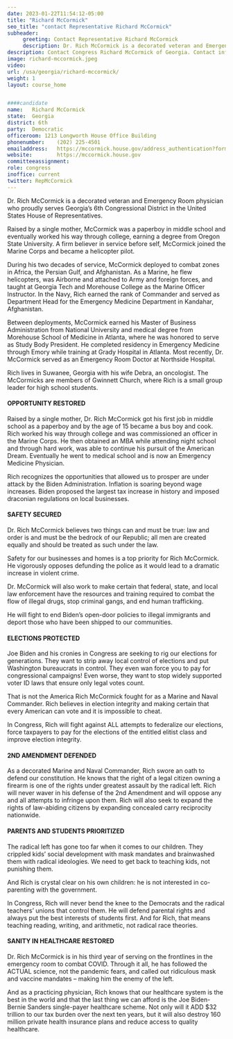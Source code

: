 ```yaml
---
date: 2023-01-22T11:54:12-05:00
title: "Richard McCormick"
seo_title: "contact Representative Richard McCormick"
subheader:
     greeting: Contact Representative Richard McCormick 
     description: Dr. Rich McCormick is a decorated veteran and Emergency Room physician who proudly serves Georgia’s 6th Congressional District in the United States House of Representatives.
description: Contact Congress Richard McCormick of Georgia. Contact information for Richard McCormick includes email address, phone number, and mailing address.
image: richard-mccormick.jpeg
video: 
url: /usa/georgia/richard-mccormick/
weight: 1
layout: course_home


####candidate
name:	Richard McCormick
state:	Georgia
district: 6th
party:	Democratic
officeroom:	1213 Longworth House Office Building
phonenumber:	(202) 225-4501
emailaddress:	https://mccormick.house.gov/address_authentication?form=/contact
website:		https://mccormick.house.gov
committeeassignment: 
role: congress
inoffice: current
twitter: RepMcCormick
---
```

Dr. Rich McCormick is a decorated veteran and Emergency Room physician who proudly serves Georgia’s 6th Congressional District in the United States House of Representatives.

Raised by a single mother, McCormick was a paperboy in middle school and eventually worked his way through college, earning a degree from Oregon State University. A firm believer in service before self, McCormick joined the Marine Corps and became a helicopter pilot.

During his two decades of service, McCormick deployed to combat zones in Africa, the Persian Gulf, and Afghanistan. As a Marine, he flew helicopters, was Airborne and attached to Army and foreign forces, and taught at Georgia Tech and Morehouse College as the Marine Officer Instructor. In the Navy, Rich earned the rank of Commander and served as Department Head for the Emergency Medicine Department in Kandahar, Afghanistan.

Between deployments, McCormick earned his Master of Business Administration from National University and medical degree from Morehouse School of Medicine in Atlanta, where he was honored to serve as Study Body President. He completed residency in Emergency Medicine through Emory while training at Grady Hospital in Atlanta. Most recently, Dr. McCormick served as an Emergency Room Doctor at Northside Hospital.

Rich lives in Suwanee, Georgia with his wife Debra, an oncologist. The McCormicks are members of Gwinnett Church, where Rich is a small group leader for high school students.

#### OPPORTUNITY RESTORED

Raised by a single mother, Dr. Rich McCormick got his first job in middle school as a paperboy and by the age of 15 became a bus boy and cook. Rich worked his way through college and was commissioned an officer in the Marine Corps. He then obtained an MBA while attending night school and through hard work, was able to continue his pursuit of the American Dream. Eventually he went to medical school and is now an Emergency Medicine Physician.

Rich recognizes the opportunities that allowed us to prosper are under attack by the Biden Administration. Inflation is soaring beyond wage increases. Biden proposed the largest tax increase in history and imposed draconian regulations on local businesses.

#### SAFETY SECURED

Dr. Rich McCormick believes two things can and must be true: law and order is and must be the bedrock of our Republic; all men are created equally and should be treated as such under the law.

Safety for our businesses and homes is a top priority for Rich McCormick. He vigorously opposes defunding the police as it would lead to a dramatic increase in violent crime.

Dr. McCormick will also work to make certain that federal, state, and local law enforcement have the resources and training required to combat the flow of illegal drugs, stop criminal gangs, and end human trafficking.

He will fight to end Biden’s open-door policies to illegal immigrants and deport those who have been shipped to our communities.

#### ELECTIONS PROTECTED

Joe Biden and his cronies in Congress are seeking to rig our elections for generations. They want to strip away local control of elections and put Washington bureaucrats in control. They even wan force you to pay for congressional campaigns! Even worse, they want to stop widely supported voter ID laws that ensure only legal votes count.

That is not the America Rich McCormick fought for as a Marine and Naval Commander. Rich believes in election integrity and making certain that every American can vote and it is impossible to cheat. 

In Congress, Rich will fight against ALL attempts to federalize our elections, force taxpayers to pay for the elections of the entitled elitist class and improve election integrity.

#### 2ND AMENDMENT DEFENDED

As a decorated Marine and Naval Commander, Rich swore an oath to defend our constitution. He knows that the right of a legal citizen owning a firearm is one of the rights under greatest assault by the radical left.
Rich will never waver in his defense of the 2nd Amendment and will oppose any and all attempts to infringe upon them.
Rich will also seek to expand the rights of law-abiding citizens by expanding concealed carry reciprocity nationwide.

#### PARENTS AND STUDENTS PRIORITIZED

The radical left has gone too far when it comes to our children. They crippled kids’ social development with mask mandates and brainwashed them with radical ideologies. We need to get back to teaching kids, not punishing them.

And Rich is crystal clear on his own children: he is not interested in co-parenting with the government. 

In Congress, Rich will never bend the knee to the Democrats and the radical teachers’ unions that control them. He will defend parental rights and always put the best interests of students first. And for Rich, that means teaching reading, writing, and arithmetic, not radical race theories. 


#### SANITY IN HEALTHCARE RESTORED

Dr. Rich McCormick is in his third year of serving on the frontlines in the emergency room to combat COVID. Through it all, he has followed the ACTUAL science, not the pandemic fears, and called out ridiculous mask and vaccine mandates – making him the enemy of the left.

And as a practicing physician, Rich knows that our healthcare system is the best in the world and that the last thing we can afford is the Joe Biden-Bernie Sanders single-payer healthcare scheme. Not only will it ADD $32 trillion to our tax burden over the next ten years, but it will also destroy 160 million private health insurance plans and reduce access to quality healthcare.